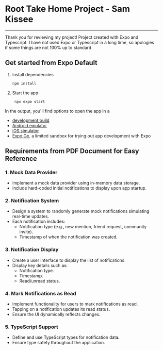# Root Take Home Project - Sam Kissee

---

Thank you for reviewing my project! Project created with Expo and Typescript. I have not used Expo or Typescript in a long time, so apologies if some things are not 100% up to standard.

## Get started from Expo Default

1. Install dependencies

   ```bash
   npm install
   ```

2. Start the app

   ```bash
    npx expo start
   ```

In the output, you'll find options to open the app in a

- [development build](https://docs.expo.dev/develop/development-builds/introduction/)
- [Android emulator](https://docs.expo.dev/workflow/android-studio-emulator/)
- [iOS simulator](https://docs.expo.dev/workflow/ios-simulator/)
- [Expo Go](https://expo.dev/go), a limited sandbox for trying out app development with Expo

## Requirements from PDF Document for Easy Reference

### 1. Mock Data Provider

- Implement a mock data provider using in-memory data storage.
- Include hard-coded initial notifications to display upon app startup.

### 2. Notification System

- Design a system to randomly generate mock notifications simulating real-time updates.
- Each notification includes:
  - Notification type (e.g., new mention, friend request, community invite).
  - Timestamp of when the notification was created.

### 3. Notification Display

- Create a user interface to display the list of notifications.
- Display key details such as:
  - Notification type.
  - Timestamp.
  - Read/unread status.

### 4. Mark Notifications as Read

- Implement functionality for users to mark notifications as read.
- Tapping on a notification updates its read status.
- Ensure the UI dynamically reflects changes.

### 5. TypeScript Support

- Define and use TypeScript types for notification data.
- Ensure type safety throughout the application.
